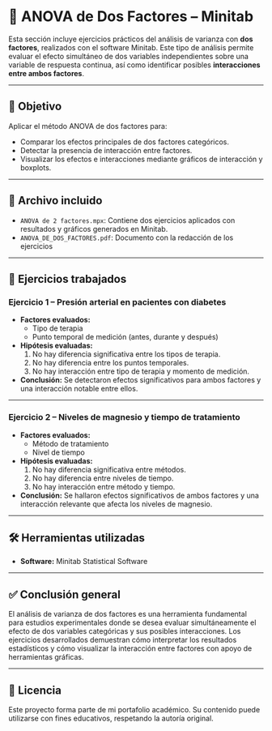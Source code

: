 # 🧩 ANOVA de Dos Factores – Minitab

Esta sección incluye ejercicios prácticos del análisis de varianza con **dos factores**, realizados con el software Minitab. Este tipo de análisis permite evaluar el efecto simultáneo de dos variables independientes sobre una variable de respuesta continua, así como identificar posibles **interacciones entre ambos factores**.

---

## 🎯 Objetivo

Aplicar el método ANOVA de dos factores para:

- Comparar los efectos principales de dos factores categóricos.
- Detectar la presencia de interacción entre factores.
- Visualizar los efectos e interacciones mediante gráficos de interacción y boxplots.

---

## 📄 Archivo incluido

- `ANOVA de 2 factores.mpx`: Contiene dos ejercicios aplicados con resultados y gráficos generados en Minitab.
- `ANOVA_DE_DOS_FACTORES.pdf`: Documento con la redacción de los ejercicios 
---

## 🧪 Ejercicios trabajados

### Ejercicio 1 – Presión arterial en pacientes con diabetes

- **Factores evaluados:**
  - Tipo de terapia
  - Punto temporal de medición (antes, durante y después)
- **Hipótesis evaluadas:**
  1. No hay diferencia significativa entre los tipos de terapia.
  2. No hay diferencia entre los puntos temporales.
  3. No hay interacción entre tipo de terapia y momento de medición.
- **Conclusión:** Se detectaron efectos significativos para ambos factores y una interacción notable entre ellos.

---

### Ejercicio 2 – Niveles de magnesio y tiempo de tratamiento

- **Factores evaluados:**
  - Método de tratamiento
  - Nivel de tiempo
- **Hipótesis evaluadas:**
  1. No hay diferencia significativa entre métodos.
  2. No hay diferencia entre niveles de tiempo.
  3. No hay interacción entre método y tiempo.
- **Conclusión:** Se hallaron efectos significativos de ambos factores y una interacción relevante que afecta los niveles de magnesio.

---

## 🛠️ Herramientas utilizadas

- **Software:** Minitab Statistical Software  

---

## ✅ Conclusión general

El análisis de varianza de dos factores es una herramienta fundamental para estudios experimentales donde se desea evaluar simultáneamente el efecto de dos variables categóricas y sus posibles interacciones. Los ejercicios desarrollados demuestran cómo interpretar los resultados estadísticos y cómo visualizar la interacción entre factores con apoyo de herramientas gráficas.

---

## 📄 Licencia

Este proyecto forma parte de mi portafolio académico. Su contenido puede utilizarse con fines educativos, respetando la autoría original.
